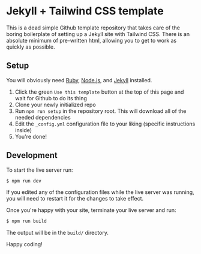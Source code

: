 # Jekyll + Tailwind CSS template

This is a dead simple Github template repository that takes care of the boring boilerplate of setting up a Jekyll site with Tailwind CSS. There is an absolute minimum of pre-written html, allowing you to get to work as quickly as possible.

## Setup

You will obviously need [Ruby](https://www.ruby-lang.org/en/downloads/), [Node.js](https://nodejs.org/en/download/), and [Jekyll](https://jekyllrb.com/docs/installation/) installed.

1. Click the green `Use this template` button at the top of this page and wait for Github to do its thing
2. Clone your newly initialized repo
3. Run `npm run setup` in the repository root. This will download all of the needed dependencies
4. Edit the `_config.yml` configuration file to your liking (specific instructions inside)
5. You're done!

## Development

To start the live server run:
```sh
$ npm run dev
```

If you edited any of the configuration files while the live server was running, you will need to restart it for the changes to take effect.

Once you're happy with your site, terminate your live server and run:
```sh
$ npm run build
```

The output will be in the `build/` directory.

Happy coding!
